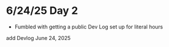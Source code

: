 # 6/24/25 Day 2

- Fumbled with getting a public Dev Log set up for literal hours

add Devlog June 24, 2025
